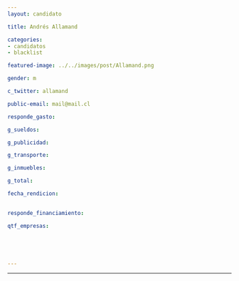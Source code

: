 ```yaml
---
layout: candidato

title: Andrés Allamand

categories: 
- candidatos
- blacklist

featured-image: ../../images/post/Allamand.png

gender: m

c_twitter: allamand

public-email: mail@mail.cl

responde_gasto:

g_sueldos:

g_publicidad:

g_transporte:

g_inmuebles:

g_total:

fecha_rendicion:

 
responde_financiamiento: 

qtf_empresas:





---
```


---



